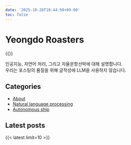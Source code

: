 ```yaml
---
date: '2025-10-28T10:44:50+09:00'
toc: false
---
```


# Yeongdo Roasters

{{<my-img image="/images/banner.png" caption="" width="100%">}}

인공지능, 자연어 처리, 그리고 자율운항선박에 대해 설명합니다.  
우리는 포스팅의 품질을 위해 글작성에 LLM을 사용하지 않습니다.

## Categories
- [About](/about)
- [Natural language processing](/nlp)
- [Autonomous ship](/autonomous-ship)

## Latest posts
{{< latest limit=10 >}}
